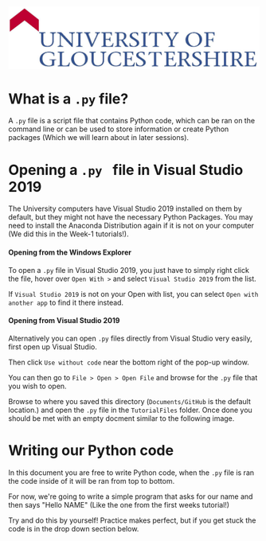 ![UOG Logo](IMG-All/uoglogo.jpg)
# What is a `.py` file?
A `.py` file is a script file that contains Python code, which can be ran on the command line or can be used to store information or create Python packages (Which we will learn about in later sessions).

# Opening a `.py ` file in Visual Studio 2019
The University computers have Visual Studio 2019 installed on them by default, but they might not have the necessary Python Packages. You may need to install the Anaconda Distribution again if it is not on your computer (We did this in the Week-1 tutorials!).


#### Opening from the Windows Explorer
To open a `.py` file in Visual Studio 2019, you just have to simply right click the file, hover over `Open With >` and select `Visual Studio 2019` from the list. 

If `Visual Studio 2019` is not on your Open with list, you can select `Open with another app` to find it there instead.

#### Opening from Visual Studio 2019
Alternatively you can open `.py` files directly from Visual Studio very easily, first open up Visual Studio.

Then click `Use without code` near the bottom right of the pop-up window.

You can then go to `File > Open > Open File` and browse for the `.py` file that you wish to open.

Browse to where you saved this directory (`Documents/GitHub` is the default location.) and open the `.py` file in the `TutorialFiles` folder. Once done you should be met with an empty docment similar to the following image.

# Writing our Python code
In this document you are free to write Python code, when the `.py` file is ran the code inside of it will be ran from top to bottom.

For now, we're going to write a simple program that asks for our name and then says "Hello NAME" (Like the one from the first weeks tutorial!)

Try and do this by yourself! Practice makes perfect, but if you get stuck the code is in the drop down section below.


